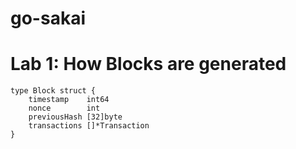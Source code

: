 # go-sakai

# Lab 1: How Blocks are generated

```
type Block struct {
	timestamp    int64
	nonce        int
	previousHash [32]byte
	transactions []*Transaction
}
```

